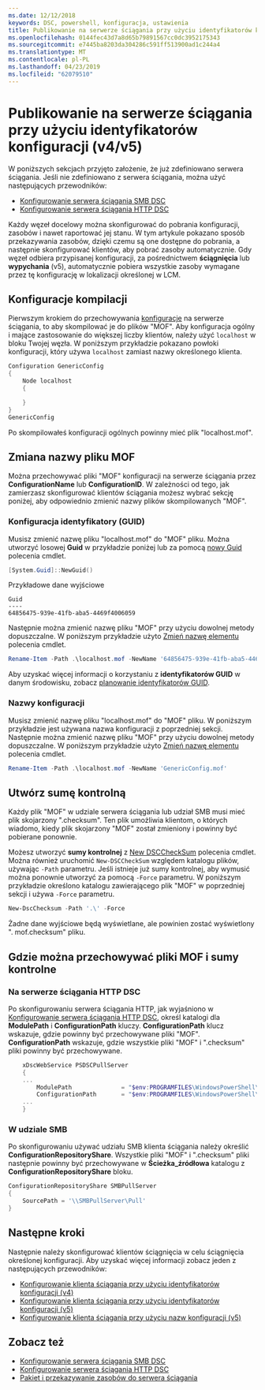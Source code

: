 ```yaml
---
ms.date: 12/12/2018
keywords: DSC, powershell, konfiguracja, ustawienia
title: Publikowanie na serwerze ściągania przy użyciu identyfikatorów konfiguracji (v4/v5)
ms.openlocfilehash: 0144fec43d7a8d65b79891567cc0dc3952175343
ms.sourcegitcommit: e7445ba8203da304286c591ff513900ad1c244a4
ms.translationtype: MT
ms.contentlocale: pl-PL
ms.lasthandoff: 04/23/2019
ms.locfileid: "62079510"
---
```

# <a name="publish-to-a-pull-server-using-configuration-ids-v4v5"></a>Publikowanie na serwerze ściągania przy użyciu identyfikatorów konfiguracji (v4/v5)

W poniższych sekcjach przyjęto założenie, że już zdefiniowano serwera ściągania. Jeśli nie zdefiniowano z serwera ściągania, można użyć następujących przewodników:

- [Konfigurowanie serwera ściągania SMB DSC](pullServerSmb.md)
- [Konfigurowanie serwera ściągania HTTP DSC](pullServer.md)

Każdy węzeł docelowy można skonfigurować do pobrania konfiguracji, zasobów i nawet raportować jej stanu. W tym artykule pokazano sposób przekazywania zasobów, dzięki czemu są one dostępne do pobrania, a następnie skonfigurować klientów, aby pobrać zasoby automatycznie. Gdy węzeł odbiera przypisanej konfiguracji, za pośrednictwem **ściągnięcia** lub **wypychania** (v5), automatycznie pobiera wszystkie zasoby wymagane przez tę konfigurację w lokalizacji określonej w LCM.

## <a name="compile-configurations"></a>Konfiguracje kompilacji

Pierwszym krokiem do przechowywania [konfiguracje](../configurations/configurations.md) na serwerze ściągania, to aby skompilować je do plików "MOF". Aby konfiguracja ogólny i mające zastosowanie do większej liczby klientów, należy użyć `localhost` w bloku Twojej węzła. W poniższym przykładzie pokazano powłoki konfiguracji, który używa `localhost` zamiast nazwy określonego klienta.

```powershell
Configuration GenericConfig
{
    Node localhost
    {

    }
}
GenericConfig
```

Po skompilowałeś konfiguracji ogólnych powinny mieć plik "localhost.mof".

## <a name="renaming-the-mof-file"></a>Zmiana nazwy pliku MOF

Można przechowywać pliki "MOF" konfiguracji na serwerze ściągania przez **ConfigurationName** lub **ConfigurationID**. W zależności od tego, jak zamierzasz skonfigurować klientów ściągania możesz wybrać sekcję poniżej, aby odpowiednio zmienić nazwy plików skompilowanych "MOF".

### <a name="configuration-ids-guid"></a>Konfiguracja identyfikatory (GUID)

Musisz zmienić nazwę pliku "localhost.mof" do "<GUID>MOF" pliku. Można utworzyć losowej **Guid** w przykładzie poniżej lub za pomocą [nowy Guid](/powershell/module/microsoft.powershell.utility/new-guid) polecenia cmdlet.

```powershell
[System.Guid]::NewGuid()
```

Przykładowe dane wyjściowe

```output
Guid
----
64856475-939e-41fb-aba5-4469f4006059
```

Następnie można zmienić nazwę pliku "MOF" przy użyciu dowolnej metody dopuszczalne. W poniższym przykładzie użyto [Zmień nazwę elementu](/powershell/module/microsoft.powershell.management/rename-item) polecenia cmdlet.

```powershell
Rename-Item -Path .\localhost.mof -NewName '64856475-939e-41fb-aba5-4469f4006059.mof'
```

Aby uzyskać więcej informacji o korzystaniu z **identyfikatorów GUID** w danym środowisku, zobacz [planowanie identyfikatorów GUID](/powershell/dsc/secureserver#guids).

### <a name="configuration-names"></a>Nazwy konfiguracji

Musisz zmienić nazwę pliku "localhost.mof" do "<Configuration Name>MOF" pliku. W poniższym przykładzie jest używana nazwa konfiguracji z poprzedniej sekcji. Następnie można zmienić nazwę pliku "MOF" przy użyciu dowolnej metody dopuszczalne. W poniższym przykładzie użyto [Zmień nazwę elementu](/powershell/module/microsoft.powershell.management/rename-item) polecenia cmdlet.

```powershell
Rename-Item -Path .\localhost.mof -NewName 'GenericConfig.mof'
```

## <a name="create-the-checksum"></a>Utwórz sumę kontrolną

Każdy plik "MOF" w udziale serwera ściągania lub udział SMB musi mieć plik skojarzony ".checksum". Ten plik umożliwia klientom, o których wiadomo, kiedy plik skojarzony "MOF" został zmieniony i powinny być pobierane ponownie.

Możesz utworzyć **sumy kontrolnej** z [New DSCCheckSum](/powershell/module/psdesiredstateconfiguration/new-dscchecksum) polecenia cmdlet. Można również uruchomić `New-DSCCheckSum` względem katalogu plików, używając `-Path` parametru. Jeśli istnieje już sumy kontrolnej, aby wymusić można ponownie utworzyć za pomocą `-Force` parametru. W poniższym przykładzie określono katalogu zawierającego plik "MOF" w poprzedniej sekcji i używa `-Force` parametru.

```powershell
New-DscChecksum -Path '.\' -Force
```

Żadne dane wyjściowe będą wyświetlane, ale powinien zostać wyświetlony "<GUID or Configuration Name>. mof.checksum" pliku.

## <a name="where-to-store-mof-files-and-checksums"></a>Gdzie można przechowywać pliki MOF i sumy kontrolne

### <a name="on-a-dsc-http-pull-server"></a>Na serwerze ściągania HTTP DSC

Po skonfigurowaniu serwera ściągania HTTP, jak wyjaśniono w [Konfigurowanie serwera ściągania HTTP DSC](pullServer.md), określ katalogi dla **ModulePath** i **ConfigurationPath** kluczy. **ConfigurationPath** klucz wskazuje, gdzie powinny być przechowywane pliki "MOF". **ConfigurationPath** wskazuje, gdzie wszystkie pliki "MOF" i ".checksum" pliki powinny być przechowywane.

```powershell
    xDscWebService PSDSCPullServer
    {
    ...
        ModulePath              = "$env:PROGRAMFILES\WindowsPowerShell\DscService\Modules"
        ConfigurationPath       = "$env:PROGRAMFILES\WindowsPowerShell\DscService\Configuration"
    ...
    }

```

### <a name="on-an-smb-share"></a>W udziale SMB

Po skonfigurowaniu używać udziału SMB klienta ściągania należy określić **ConfigurationRepositoryShare**. Wszystkie pliki "MOF" i ".checksum" pliki następnie powinny być przechowywane w **Ścieżka_źródłowa** katalogu z **ConfigurationRepositoryShare** bloku.

```powershell
ConfigurationRepositoryShare SMBPullServer
{
    SourcePath = '\\SMBPullServer\Pull'
}
```

## <a name="next-steps"></a>Następne kroki

Następnie należy skonfigurować klientów ściągnięcia w celu ściągnięcia określonej konfiguracji. Aby uzyskać więcej informacji zobacz jeden z następujących przewodników:

- [Konfigurowanie klienta ściągania przy użyciu identyfikatorów konfiguracji (v4)](pullClientConfigId4.md)
- [Konfigurowanie klienta ściągania przy użyciu identyfikatorów konfiguracji (v5)](pullClientConfigId.md)
- [Konfigurowanie klienta ściągania przy użyciu nazw konfiguracji (v5)](pullClientConfigNames.md)

## <a name="see-also"></a>Zobacz też

- [Konfigurowanie serwera ściągania SMB DSC](pullServerSmb.md)
- [Konfigurowanie serwera ściągania HTTP DSC](pullServer.md)
- [Pakiet i przekazywanie zasobów do serwera ściągania](package-upload-resources.md)

